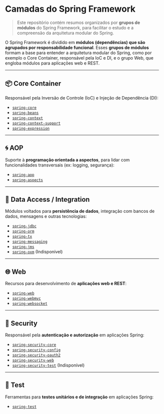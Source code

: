 # Camadas do Spring Framework  
>  Este repositório contém resumos organizados por **grupos de módulos** do Spring Framework, para facilitar o estudo e a compreensão da arquitetura modular do Spring.

O Spring Framework é dividido em **módulos (dependências) que são agrupados por responsabilidade funcional**. 
Esses **grupos de módulos** formam a base para entender a arquitetura modular do Spring, como por exemplo o Core Container, responsável pela IoC e DI, e o grupo Web, que engloba módulos para aplicações web e REST.

---

## 📦 Core Container
Responsável pela Inversão de Controle (IoC) e Injeção de Dependência (DI):
- [`spring-core`]([./1-Spring-Core-Container/spring-core.md](https://github.com/AlessandroMelo22/Resumos/blob/main/Spring/Spring%20Framework/1-%20Spring%20Core%20Container/1)%20spring-core.md)
- [`spring-beans`](./core-container/spring-beans.md)
- [`spring-context`](./core-container/spring-context.md)
- [`spring-context-support`](./core-container/spring-context-support.md)
- [`spring-expression`](./core-container/spring-expression.md)

---

## 🌀 AOP
Suporte à **programação orientada a aspectos**, para lidar com funcionalidades transversais (ex: logging, segurança):
- [`spring-aop`](./aop/spring-aop.md)
- [`spring-aspects`](./aop/spring-aspects.md)

---

## 💾 Data Access / Integration
Módulos voltados para **persistência de dados**, integração com bancos de dados, mensagens e outras tecnologias:
- [`spring-jdbc`](./data-access/spring-jdbc.md)
- [`spring-orm`](./data-access/spring-orm.md)
- [`spring-tx`](./data-access/spring-tx.md)
- [`spring-messaging`](./data-access/spring-messaging.md)
- [`spring-jms`](./data-access/spring-jms.md)
- [`spring-oxm`](./data-access/spring-oxm.md) (Indisponível)

---

## 🌐 Web
Recursos para desenvolvimento de **aplicações web e REST**:
- [`spring-web`](./web/spring-web.md)
- [`spring-webmvc`](./web/spring-webmvc.md)
- [`spring-websocket`](./web/spring-websocket.md)

---

## 🔐 Security
Responsável pela **autenticação e autorização** em aplicações Spring:
- [`spring-security-core`](./security/spring-security-core.md)
- [`spring-security-config`](./security/spring-security-config.md)
- [`spring-security-oauth2`](./security/spring-security-oauth2.md)
- [`spring-security-web`](./security/spring-security-web.md)
- [`spring-security-test`](./security/spring-security-test.md) (Indisponível)

---

## 🧪 Test
Ferramentas para **testes unitários e de integração** em aplicações Spring:
- [`spring-test`](./test/spring-test.md)
